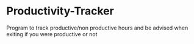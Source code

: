 # Productivity-Tracker
Program to track productive/non productive hours and be advised when exiting if you were productive or not
